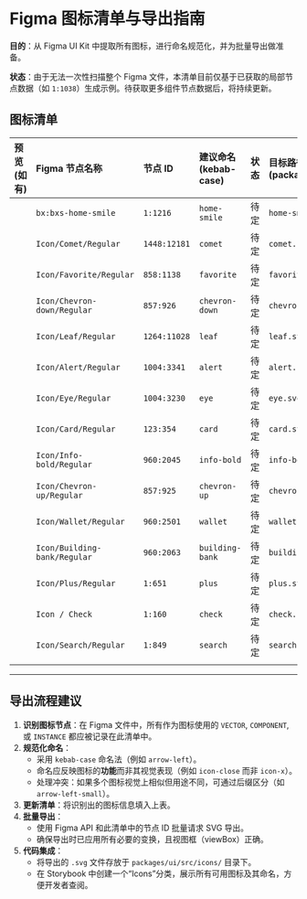 # Figma 图标清单与导出指南

**目的**：从 Figma UI Kit 中提取所有图标，进行命名规范化，并为批量导出做准备。

**状态**：由于无法一次性扫描整个 Figma 文件，本清单目前仅基于已获取的局部节点数据（如 `1:1038`）生成示例。待获取更多组件节点数据后，将持续更新。

## 图标清单

| 预览 (如有) | Figma 节点名称      | 节点 ID      | 建议命名 (kebab-case) | 状态 | 目标路径 (packages/ui/src/icons/) |
| :---------- | :------------------ | :----------- | :-------------------- | :--- | :-------------------------------- |
|             | `bx:bxs-home-smile` | `1:1216`     | `home-smile`          | 待定 | `home-smile.svg`                  |
|             | `Icon/Comet/Regular`| `1448:12181` | `comet`               | 待定 | `comet.svg`                       |
|             | `Icon/Favorite/Regular`| `858:1138`   | `favorite`            | 待定 | `favorite.svg`                    |
|             | `Icon/Chevron-down/Regular`| `857:926`    | `chevron-down`        | 待定 | `chevron-down.svg`                |
|             | `Icon/Leaf/Regular` | `1264:11028` | `leaf`                | 待定 | `leaf.svg`                        |
|             | `Icon/Alert/Regular`| `1004:3341`  | `alert`               | 待定 | `alert.svg`                       |
|             | `Icon/Eye/Regular`  | `1004:3230`  | `eye`                 | 待定 | `eye.svg`                         |
|             | `Icon/Card/Regular` | `123:354`    | `card`                | 待定 | `card.svg`                        |
|             | `Icon/Info-bold/Regular`| `960:2045`   | `info-bold`           | 待定 | `info-bold.svg`                   |
|             | `Icon/Chevron-up/Regular`| `857:925`    | `chevron-up`          | 待定 | `chevron-up.svg`                  |
|             | `Icon/Wallet/Regular`| `960:2501`   | `wallet`              | 待定 | `wallet.svg`                      |
|             | `Icon/Building-bank/Regular`| `960:2063` | `building-bank`       | 待定 | `building-bank.svg`               |
|             | `Icon/Plus/Regular` | `1:651`      | `plus`                | 待定 | `plus.svg`                        |
|             | `Icon / Check`      | `1:160`      | `check`               | 待定 | `check.svg`                       |
|             | `Icon/Search/Regular` | `1:849`      | `search`              | 待定 | `search.svg`                      |
|             |                     |              |                       |      |                                   |

---

## 导出流程建议

1.  **识别图标节点**：在 Figma 文件中，所有作为图标使用的 `VECTOR`, `COMPONENT`, 或 `INSTANCE` 都应被记录在此清单中。
2.  **规范化命名**：
    *   采用 `kebab-case` 命名法（例如 `arrow-left`）。
    *   命名应反映图标的**功能**而非其视觉表现（例如 `icon-close` 而非 `icon-x`）。
    *   处理冲突：如果多个图标视觉上相似但用途不同，可通过后缀区分（如 `arrow-left-small`）。
3.  **更新清单**：将识别出的图标信息填入上表。
4.  **批量导出**：
    *   使用 Figma API 和此清单中的节点 ID 批量请求 SVG 导出。
    *   确保导出时已应用所有必要的变换，且视图框（viewBox）正确。
5.  **代码集成**：
    *   将导出的 `.svg` 文件存放于 `packages/ui/src/icons/` 目录下。
    *   在 Storybook 中创建一个“Icons”分类，展示所有可用图标及其命名，方便开发者查阅。
